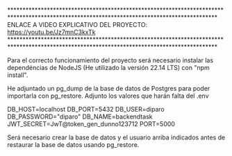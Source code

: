 ******************************************************************************************************************************************** ENLACE A VIDEO EXPLICATIVO DEL PROYECTO: https://youtu.be/Jz7mnC3kxTk ********************************************************************************************************************************************

Para el correcto funcionamiento del proyecto será necesario instalar las dependéncias de NodeJS (He utilizado la versión 22.14 LTS) con "npm install".

He adjuntado un pg_dump de la base de datos de Postgres para poder importarla con pg_restore. Adjunto los valores que harán falta del .env

DB_HOST=localhost
DB_PORT=5432
DB_USER=diparo
DB_PASSWORD="diparo"
DB_NAME=backendtask
JWT_SECRET=JwT@token_gen_dunno123712
PORT=5000


Será necesario crear la base de datos y el usuario arriba indicados antes de restaurar la base de datos usando pg_restore.

